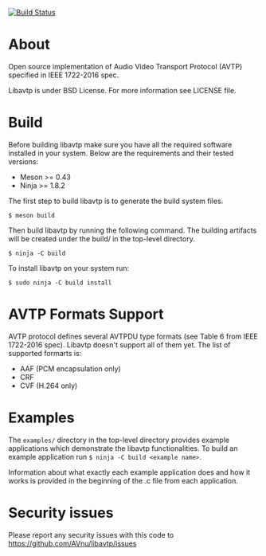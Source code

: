 [![Build Status](https://travis-ci.org/AVnu/libavtp.svg?branch=master)](https://travis-ci.org/AVnu/libavtp)

# About

Open source implementation of Audio Video Transport Protocol (AVTP) specified
in IEEE 1722-2016 spec.

Libavtp is under BSD License. For more information see LICENSE file.

# Build

Before building libavtp make sure you have all the required software installed
in your system. Below are the requirements and their tested versions:

* Meson >= 0.43
* Ninja >= 1.8.2

The first step to build libavtp is to generate the build system files.

```
$ meson build
```

Then build libavtp by running the following command. The building artifacts
will be created under the build/ in the top-level directory.

```
$ ninja -C build
```

To install libavtp on your system run:
```
$ sudo ninja -C build install
```

# AVTP Formats Support

AVTP protocol defines several AVTPDU type formats (see Table 6 from IEEE
1722-2016 spec). Libavtp doesn't support all of them yet. The list of supported
formarts is:
* AAF (PCM encapsulation only)
* CRF
* CVF (H.264 only)

# Examples

The `examples/` directory in the top-level directory provides example
applications which demonstrate the libavtp functionalities. To build an
example application run `$ ninja -C build <example name>`.

Information about what exactly each example application does and how it works
is provided in the beginning of the .c file from each application.

# Security issues

Please report any security issues with this code to https://github.com/AVnu/libavtp/issues
